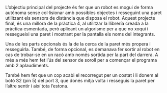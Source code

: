 L’objectiu principal del projecte és fer que un robot es mogui de forma autónoma sense col·lisionar amb possibles objectes i resseguint una paret utilitzant els sensors de distància que disposa el robot. Aquest projecte final, és una millora de la pràctica 4, al utilitzar la llibrería creada a la pràctica esmentada, però aplicant un algorisme per a que no xoqui i ressegueixi una paret i mostrant per la pantalla els noms del integrants. 

Una de les parts opcionals és la de la cerca de la paret més propera i resseguirla. També, de forma opcional, es demanava fer sortir al robot en cas de trobar-se en un racó amb només sortida per la part del darrera. A més a més hem fet l’ús del sensor de soroll per a començar el programa amb 2 aplaudiments.

També hem fet que un cop acabi el recorregut per un costat i li donem al botó S2 (pin 5) del port 3, que donés mitja volta i resseguís la paret per l’altre sentir i així tota l’estona.
